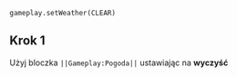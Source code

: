 ```blocks
gameplay.setWeather(CLEAR)

```
## Krok 1
Użyj bloczka ``||Gameplay:Pogoda||`` ustawiając na **wyczyść**


